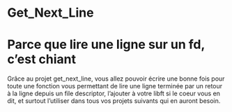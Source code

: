 # Get_Next_Line
# Parce que lire une ligne sur un fd, c’est chiant
 Grâce au projet get_next_line, vous allez pouvoir écrire une bonne fois pour toute
une fonction vous permettant de lire une ligne terminée par un retour à la ligne depuis
un file descriptor, l’ajouter à votre libft si le coeur vous en dit, et surtout l’utiliser dans
tous vos projets suivants qui en auront besoin.
